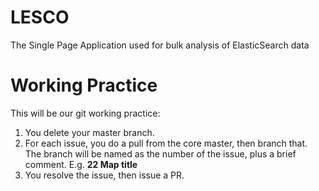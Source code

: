 # LESCO 
The Single Page Application used for bulk analysis of ElasticSearch data

# Working Practice
This will be our git working practice:

1. You delete your master branch.
2. For each issue, you do a pull from the core master, then branch that. The branch will be named as the number of the issue, plus a brief comment.  E.g.  **22 Map title**
3. You resolve the issue, then issue a PR.
